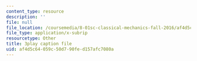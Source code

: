 ```yaml
---
content_type: resource
description: ''
file: null
file_location: /coursemedia/8-01sc-classical-mechanics-fall-2016/af4d5c64059c50d790fed157afc7080a_YLDRzy8Dcgo.vtt
file_type: application/x-subrip
resourcetype: Other
title: 3play caption file
uid: af4d5c64-059c-50d7-90fe-d157afc7080a
---
```

